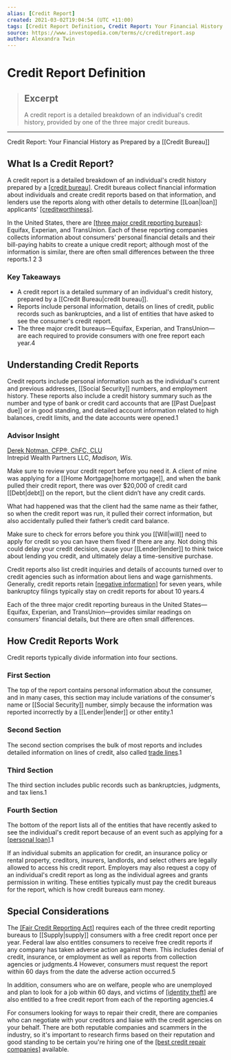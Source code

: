 ```yaml
---
alias: [Credit Report]
created: 2021-03-02T19:04:54 (UTC +11:00)
tags: [Credit Report Definition, Credit Report: Your Financial History as Prepared by a Credit Bureau]
source: https://www.investopedia.com/terms/c/creditreport.asp
author: Alexandra Twin
---
```


# Credit Report Definition

> ## Excerpt
> A credit report is a detailed breakdown of an individual's credit history, provided by one of the three major credit bureaus.

---

Credit Report: Your Financial History as Prepared by a [[Credit Bureau]]
## What Is a Credit Report?

A credit report is a detailed breakdown of an individual's credit history prepared by a [[credit bureau]](https://www.investopedia.com/terms/c/creditbureau.asp). Credit bureaus collect financial information about individuals and create credit reports based on that information, and lenders use the reports along with other details to determine [[Loan|loan]] applicants' [[creditworthiness]](https://www.investopedia.com/terms/c/credit-worthiness.asp).

In the United States, there are [[three major credit reporting bureaus]](https://www.investopedia.com/personal-[[Finance|finance]]/top-three-credit-bureaus/): Equifax, Experian, and TransUnion. Each of these reporting companies collects information about consumers' personal financial details and their bill-paying habits to create a unique credit report; although most of the information is similar, there are often small differences between the three reports.1 2 3

### Key Takeaways

-   A credit report is a detailed summary of an individual's credit history, prepared by a [[Credit Bureau|credit bureau]].
-   Reports include personal information, details on lines of credit, public records such as bankruptcies, and a list of entities that have asked to see the consumer's credit report.
-   The three major credit bureaus—Equifax, Experian, and TransUnion—are each required to provide consumers with one free report each year.4

## Understanding Credit Reports

Credit reports include personal information such as the individual's current and previous addresses, [[Social Security]] numbers, and employment history. These reports also include a credit history summary such as the number and type of bank or credit card accounts that are [[Past Due|past due]] or in good standing, and detailed account information related to high balances, credit limits, and the date accounts were opened.1

### Advisor Insight

[Derek Notman, CFP®, ChFC, CLU](https://www.investopedia.com/derek-notman-4692555)  
Intrepid Wealth Partners LLC, _Madison, Wis._

Make sure to review your credit report before you need it. A client of mine was applying for a [[Home Mortgage|home mortgage]], and when the bank pulled their credit report, there was over $20,000 of credit card [[Debt|debt]] on the report, but the client didn’t have any credit cards.

What had happened was that the client had the same name as their father, so when the credit report was run, it pulled their correct information, but also accidentally pulled their father’s credit card balance.

Make sure to check for errors before you think you [[Will|will]] need to apply for credit so you can have them fixed if there are any. Not doing this could delay your credit decision, cause your [[Lender|lender]] to think twice about lending you credit, and ultimately delay a time-sensitive purchase.

Credit reports also list credit inquiries and details of accounts turned over to credit agencies such as information about liens and wage garnishments. Generally, credit reports retain [[negative information]](https://www.investopedia.com/terms/n/negative-information.asp) for seven years, while bankruptcy filings typically stay on credit reports for about 10 years.4

Each of the three major credit reporting bureaus in the United States—Equifax, Experian, and TransUnion—provides similar readings on consumers' financial details, but there are often small differences.

## How Credit Reports Work

Credit reports typically divide information into four sections.

### First Section

The top of the report contains personal information about the consumer, and in many cases, this section may include variations of the consumer's name or [[Social Security]] number, simply because the information was reported incorrectly by a [[Lender|lender]] or other entity.1

### Second Section

The second section comprises the bulk of most reports and includes detailed information on lines of credit, also called [trade lines](https://www.investopedia.com/terms/t/trade-line.asp).1

### Third Section

The third section includes public records such as bankruptcies, judgments, and tax liens.1

### Fourth Section

The bottom of the report lists all of the entities that have recently asked to see the individual's credit report because of an event such as applying for a [[personal loan]](https://www.investopedia.com/best-small-personal-loans-4797188).1

If an individual submits an application for credit, an insurance policy or rental property, creditors, insurers, landlords, and select others are legally allowed to access his credit report. Employers may also request a copy of an individual's credit report as long as the individual agrees and grants permission in writing. These entities typically must pay the credit bureaus for the report, which is how credit bureaus earn money.

## Special Considerations

The [[Fair Credit Reporting Act]](https://www.investopedia.com/terms/f/fair-credit-reporting-act-fcra.asp) requires each of the three credit reporting bureaus to [[Supply|supply]] consumers with a free credit report once per year. Federal law also entitles consumers to receive free credit reports if any company has taken adverse action against them. This includes denial of credit, insurance, or employment as well as reports from collection agencies or judgments.4 However, consumers must request the report within 60 days from the date the adverse action occurred.5

In addition, consumers who are on welfare, people who are unemployed and plan to look for a job within 60 days, and victims of [[identity theft]](https://www.investopedia.com/terms/i/identitytheft.asp) are also entitled to a free credit report from each of the reporting agencies.4

For consumers looking for ways to repair their credit, there are companies who can negotiate with your creditors and liaise with the credit agencies on your behalf. There are both reputable companies and scammers in the industry, so it's important to research firms based on their reputation and good standing to be certain you're hiring one of the [[best credit repair companies]](https://www.investopedia.com/best-credit-repair-companies-4843898) available.
